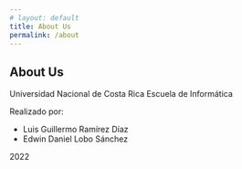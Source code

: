 ```yaml
---
# layout: default
title: About Us
permalink: /about
---
```

## About Us

Universidad Nacional de Costa Rica
Escuela de Informática

Realizado por:
- Luis Guillermo Ramírez Díaz
- Edwin Daniel Lobo Sánchez

2022

